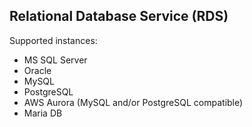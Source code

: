 ## Relational Database Service (RDS)

Supported instances:

- MS SQL Server
- Oracle
- MySQL
- PostgreSQL
- AWS Aurora (MySQL and/or PostgreSQL compatible)
- Maria DB

